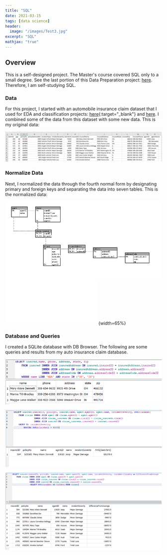 ```yaml
---
title: "SQL"
date: 2021-03-15
tags: [data science]
header:
  image: "/images/Test3.jpg"
excerpt: "SQL"
mathjax: "true"
---
```


## Overview

This is a self-designed project.  The Master's course covered SQL only to a small degree. See the last portion of this Data Preparation project: [here](https://marydonovanmartello.github.io/DataPreparation/).  Therefore, I am self-studying SQL. 

### Data

For this project, I started with an automobile insurance claim dataset that I used for EDA and classification projects: [here](https://marydonovanmartello.github.io/EDAHypoth/){:target="_blank"}  and [here](https://marydonovanmartello.github.io/InsuranceFraud-Python/). I combined some of the data from this dataset with some new data.  This is my original data:

![excel](/images/SQL/excel.PNG)


### Normalize Data

Next, I normalized the data through the fourth normal form by designating primary and foreign keys and separating the data into seven tables.  This is the normalized data:

![ERD](/images/SQL/ERD.PNG)
![db](/images/SQL/normalizedTables.pdf){width=65%}


### Database and Queries

I created a SQLite database with DB Browser.  The following are some queries and results from my auto insurance claim database.

![Exec](/images/SQL/joinLikeIn.PNG)

![Exec](/images/SQL/joinHaving.PNG)

![Exec](/images/SQL/joinSubquery.PNG)




